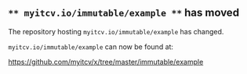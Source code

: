 ## `** myitcv.io/immutable/example **` has moved

The repository hosting `myitcv.io/immutable/example` has changed.

`myitcv.io/immutable/example` can now be found at:

https://github.com/myitcv/x/tree/master/immutable/example

